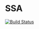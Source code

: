 # SSA

[![Build Status](https://travis-ci.org/meggart/SSA.jl.png)](https://travis-ci.org/meggart/SSA.jl)
